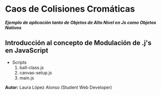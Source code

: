 # Caos de Colisiones Cromáticas


***Ejemplo de aplicación tanto de Objetos de Alto Nivel en Js como Objetos Nativos***

## Introducción al concepto de Modulación de .j's en JavaScript

* Scripts
    1. ball-class.js
    2. canvas-setup.js
    3. main.js

**Autor:** Laura López Alonso (Student Web Developer)
